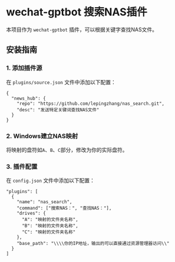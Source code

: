 # wechat-gptbot 搜索NAS插件

本项目作为 `wechat-gptbot` 插件，可以根据关键字查找NAS文件。

## 安装指南

### 1. 添加插件源
在 `plugins/source.json` 文件中添加以下配置：
```
{
  "news_hub": {
    "repo": "https://github.com/lepingzhang/nas_search.git",
    "desc": "发送特定关键词查找NAS文件"
  }
}
```

### 2. Windows建立NAS映射
将映射的盘符如`A`、`B`、`C`部分，修改为你的实际盘符。

### 3. 插件配置
在 `config.json` 文件中添加以下配置：
```
"plugins": [
  {
    "name": "nas_search",
    "command": ["搜索NAS：", "查找NAS："],
    "drives": {
      "A": "映射的文件夹名称",
      "B": "映射的文件夹名称",
      "C": "映射的文件夹名称"
    },
    "base_path": "\\\\你的IP地址，输出的可以直接通过资源管理器访问\\"
  }
]
```
